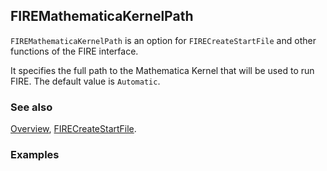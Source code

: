 ## FIREMathematicaKernelPath

`FIREMathematicaKernelPath` is an option for `FIRECreateStartFile` and other functions of the FIRE interface.

It specifies the full path to the Mathematica Kernel that will be used to run FIRE. The default value is `Automatic`.

### See also

[Overview](Extra/FeynHelpers.md), [FIRECreateStartFile](FIRECreateStartFile.md).

### Examples